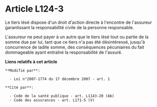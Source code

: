 # Article L124-3

Le tiers lésé dispose d'un droit d'action directe à l'encontre de l'assureur garantissant la responsabilité civile de la
personne responsable. 

L'assureur ne peut payer à un autre que le tiers lésé tout ou partie de la somme due par lui, tant que ce tiers n'a pas été
désintéressé, jusqu'à concurrence de ladite somme, des conséquences pécuniaires du fait dommageable ayant entraîné la
responsabilité de l'assuré.

**Liens relatifs à cet article**

	**Modifié par**:

	  - Loi n°2007-1774 du 17 décembre 2007 - art. 1

	**Cité par**:

	  - Code de la santé publique - art. L1143-20 (Ab)
	  - Code des assurances - art. L171-5 (V)
